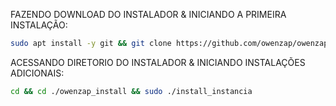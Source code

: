 FAZENDO DOWNLOAD DO INSTALADOR & INICIANDO A PRIMEIRA INSTALAÇÃO:

```bash
sudo apt install -y git && git clone https://github.com/owenzap/owenzap_install.git && sudo chmod +x ./owenzap_install/owenzap && cd ./owenzap_install && sudo ./install_primaria
```

ACESSANDO DIRETORIO DO INSTALADOR & INICIANDO INSTALAÇÕES ADICIONAIS:
```bash
cd && cd ./owenzap_install && sudo ./install_instancia
```

